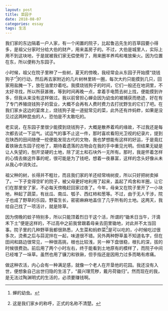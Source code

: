 ```yaml
---
layout: post
title: 菜园子
date: 2018-08-07
categories: essay
tags: 生活
---
```


我们家的东边隔着一户人家，有一个闲置的院子，比起鲁迅先生的百草园要小得多，是祖父分家时分给大伯的财产，用来盖房子的。不过，大伯是城里人，实际上用不到这块地，于是就被我们家无偿使用了，用来圈羊养鸡和堆放柴火。因为位置在东，所以便称为东园子。

小时候，祖父在院子里种了一些树，夏天的傍晚，我经常会从东园子开始摸“烧钱狗子”[^1]的行动，然后再去家附近的几片树林里转一圈，每次大约只能摸到几只，回家用盐腌一下，放在油里炒着吃。我摸烧钱狗子的时间，它们一般还在地洞里，不太好寻找，所以所获甚微，等到时间再晚一点，拿着手电筒去树上找，便能摸到许多，但我从来没有这样做过。我以前曾担心蝉会因为幼虫的被捕获而绝迹，好在有了专门养殖烧钱狗子的营业，大概不会再有人费时费力去打扰野生的它们了吧。在我们家乡这边的宴席上，烧钱狗子是一道挺常见的菜，此外还有炸蚂蚱，如果是没见过这两种昆虫的人，恐怕是不太敢吃的。

老实说，在东园子里很少能摸到烧钱狗子，大概是散养着鸡的缘故，不过我还是每次都去试一下运气。试运气的事不止这一件，那时喜欢看阳光卫视的纪录片，提到在陕西的田间随便一挖便能发现古代的文物，我也梦想能有这样的好运，于是竟扛着铁锹去东园子挖地了，期待着遗落的古物会在我的手中重见光明。但结果无疑是让人失望的，刨开坚硬的土地，除了泥土和石块外一无所有。那时，我是怀着怎样的心情去做这件事的呢，很可能是为了钱吧，想着一夜暴富，这样的念头好像从未从我心中消失过。

祖父种的树，长得并不粗壮，而且我们家的羊还经常啃树皮，所以只好把树卖掉了。一下子变得空旷的院子，被父母更好地利用了起来，盖起了鸡舍和羊圈，让它们在那里安了家，不必每天傍晚赶回家过夜了。今年，母亲又在院子里开了一小块地，种起了蔬菜，有丝瓜、南瓜、瓠子、西红柿和葱等。不过，由于无人干涉，院子也成了野草的乐园，野蛮生长，密密麻麻地盖住了几乎所有的土地。这两天，我给自己找了一项活计，就是除草。

因为傍晚的蚊子特别多，所以只能顶着烈日干这个活，所谓的“锄禾日当午，汗滴禾下土”便是这样的，不过高中之前我曾跟着母亲去田里锄地，对此并不太当回事。院子里的几种野草我都很熟悉，人生菜和蚂蚱菜[^2]是可以吃的，小时候吃过很多次，烫煮之后与蒜泥拌在一起，味道很不错。另外两种野草虽不知道名字，但在田间和路边很常见，一种很高挑，根也比较浅，另一种下盘很稳，根扎的深，拔的时候很费劲。前后用了两个小时左右，终于能看到土地原有的模样了，而院子中间已经堆了一垛草。虽然也用了镰刀和铁锹，但手指还是因用力过多而略有疼痛。

做这种农活，内心会有一种满足感，就像一个老人在开垦他的花园。我还没有入世，便想象自己出世归隐的生活了，“晨兴理荒秽，戴月荷锄归”。然而现在的我，是无法过陶渊明式的生活的，必须要赚钱啊。

[^1]: 蝉的幼虫。
[^2]: 这是我们家乡的称呼，正式的名称不清楚。
